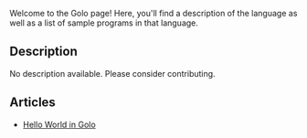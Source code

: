 Welcome to the Golo page! Here, you'll find a description of the language as well as a list of sample programs in that language.

## Description

No description available. Please consider contributing.

## Articles

- [Hello World in Golo](https://sampleprograms.io/projects/hello-world/golo)